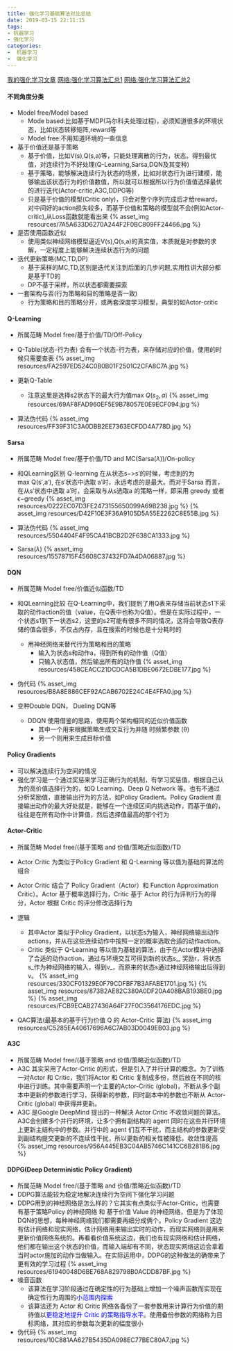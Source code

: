 ```yaml
---
title: 强化学习基础算法对比总结
date: 2019-03-15 22:11:15
tags: 
- 机器学习
- 强化学习
categories: 
-  机器学习
-  强化学习
---
```


[我的强化学习文章](https://yuancl.github.io/categories/机器学习/强化学习/)
[网络:强化学习算法汇总1](https://blog.csdn.net/Hansry/article/details/80808097)
[网络:强化学习算法汇总2](https://blog.csdn.net/hansry/article/details/80829127)

#### 不同角度分类
- Model free/Model based
  - Mode based:比如基于MDP(马尔科夫处理过程)，必须知道很多的环境状态，比如状态转移矩阵,reward等
  - Model free:不用知道环境的一些信息
- 基于价值还是基于策略
  - 基于价值，比如V(s),Q(s,a)等，只能处理离散的行为，状态。得到最优值，对连续行为不好处理(Q-Learning,Sarsa,DQN及其变种)
  - 基于策略，能够解决连续行为状态的场景，比如对状态行为进行建模，能够输出该状态行为的价值数值，所以就可以根据所以行为价值值选择最优的进行迭代(Actor-critic,A3C,DDPG等)
  - 只是基于价值的模型(Critic only)，只会对整个序列完成后才给reward，对中间好的action损失较多，而基于价值和策略的模型就不会(例如Actor-critic),从Loss函数就能看出来
  {% asset_img resources/7A5A633D6270A244F2F0BC809FF24466.jpg %}
- 是否使用函数近似
  - 使用类似神经网络模型逼近V(s),Q(s,a)的真实值，本质就是对参数的求解，一定程度上能够解决连续状态行为的问题
- 迭代更新策略(MC,TD,DP)
  - 基于采样的MC,TD,区别是迭代关注到后面的几步问题,实用性讲大部分都是基于TD的
  - DP不基于采样，所以状态都需要探索
- 一套架构与否(行为策略和目的策略是否一致)
  - 行为策略和目的策略分开，或两套深度学习模型，典型的如Actor-critic 


#### Q-Learning
- 所属范畴
  Model free/基于价值/TD/Off-Policy  

- Q-Table(状态-行为表)
  会有一个状态-行为表，来存储对应的价值，使用的时候只需要查表
{% asset_img resources/FA2597ED524C0B0B01F2501C2CFA8C7A.jpg %}

- 更新Q-Table
  - 注意这里是选择s2状态下的最大行为值max $Q(s_2,a)$
  {% asset_img resources/69AF8FAD960EF5E9B78057E0E9ECF094.jpg %}

- 算法伪代码
  {% asset_img resources/FF39F31C3A0DBB2EE7363ECFDD4A778D.jpg %}

#### Sarsa
- 所属范畴
  Model free/基于价值/TD and MC(Sarsa($\lambda$))/On-policy
- 和QLearning区别
  Q-learning 在从状态s−>s′的时候，考虑到的为 max Q(s′,a′), 在s′状态中选取 a′时，永远考虑的是最大。而对于Sarsa 而言，在从s′状态中选取 a′时，会采取与从s选取a 的策略一样，即采用 greedy 或者 ϵ−greedy
{% asset_img resources/0222EC07D3FE2473155650099A69B238.jpg %}
{% asset_img resources/D42F10E3F36A9105D5A55E2262C8E55B.jpg %}

- 算法伪代码
  {% asset_img resources/5504404F4F95CA41BCB2D2F638CA1333.jpg %}

- Sarsa($\lambda$)
  {% asset_img resources/15578715F45608C37432FD7A4DA06887.jpg %}

#### DQN
- 所属范畴
  Model free/价值近似函数/TD
  
- 和QLearning比较
  在Q-Learning中，我们提到了用Q表来存储当前状态s1下采取的动作action的值（value，在Q表中也称为Q值）。但是在实际过程中，一个状态s1到下一状态s2，这里的s2可能有很多不同的情况，这将会导致Q表存储的值会很多，不仅占内存，且在搜索的时候也是十分耗时的
  - 用神经网络来替代行为策略和目的策略
    - 输入为状态s和动作a，得到所有的动作值（Q值）
    - 只输入状态值，然后输出所有的动作值
  {% asset_img resources/458CEACC21DCDCA5B1DBE0672EDBE177.jpg %}

- 伪代码
  {% asset_img resources/B8A8E886CEF92ACAB6702E24C4E4FFA0.jpg %}

- 变种Double DQN， Dueling DQN等
  - DDQN
    使用借鉴的思路，使用两个架构相同的近似价值函数
    - 其中一个用来根据策略生成交互行为并随 时频繁参数 (θ)
    - 另一个则用来生成目标价值
    

#### Policy Gradients
- 可以解决连续行为空间的情况
- 强化学习是一个通过奖惩来学习正确行为的机制，有学习奖惩值，根据自己认为的高价值选择行为的，如Q Learning、Deep Q Network 等。也有不通过分析奖励值，直接输出行为的方法，如Policy Gradient。Policy Gradient 直接输出动作的最大好处就是，能够在一个连续区间内挑选动作，而基于值的，往往是在所有动作中计算值，然后选择值最高的那个行为


#### Actor-Critic
- 所属范畴
  Model free/(基于策略 and 价值/策略近似函数)/TD
  
- Actor Critic 为类似于Policy Gradient 和 Q-Learning 等以值为基础的算法的组合
- Actor Critic 结合了 Policy Gradient（Actor）和 Function Approximation Critic）。Actor 基于概率选择行为，Critic 基于 Actor 的行为评判行为的得分，Actor 根据 Critic 的评分修改选择行为
- 逻辑
  - 其中Actor 类似于Policy Gradient，以状态s为输入，神经网络输出动作actions，并从在这些连续动作中按照一定的概率选取合适的动作action。 
  - Critic 类似于 Q-Learning 等以值为基础的算法，由于在Actor模块中选择了合适的动作action，通过与环境交互可得到新的状态s_, 奖励r，将状态 s_作为神经网络的输入，得到v_，而原来的状态s通过神经网络输出后得到v。 
  {% asset_img resources/330CF01329E0F79CDFBF7B3AFABE1701.jpg %}
  {% asset_img resources/873B2AE82C380A0DF20A408BAB193BE0.jpg %}
  {% asset_img resources/FCB9ECAB27436A64F27F0C3564176EDC.jpg %}
- QAC算法(最基本的基于行为价值 Q 的 Actor-Critic 算法)
  {% asset_img resources/C5285EA40617696A6C7AB03D0049EB03.jpg %}

#### A3C
- 所属范畴
  Model free/(基于策略 and 价值/策略近似函数)/TD
- A3C 其实采用了Actor-Critic 的形式，但是引入了并行计算的概念。为了训练一对Actor 和 Critic，我们将Actor 和 Critic 复制成多份，然后放在不同的核中进行训练。其中需要声明一个主要的Actor-Critic (global)，不断从多个副本中更新的参数进行学习，获得新的参数，同时副本中的参数也不断从 Actor-Critic (global) 中获得并更新。
- A3C 是Google DeepMind 提出的一种解决 Actor Critic 不收敛问题的算法。A3C会创建多个并行的环境，让多个拥有副结构的 agent 同时在这些并行环境上更新主结构中的参数。并行中的 agent 们互不干扰，而主结构的参数更新受到副结构提交更新的不连续性干扰，所以更新的相关性被降低，收敛性提高
{% asset_img resources/956A445EB3C04AB5746C141CC6B281B6.jpg %}


#### DDPG(Deep Deterministic Policy Gradient)
- 所属范畴
  Model free/(基于策略 and 价值/策略近似函数)/TD
- DDPG算法能较为稳定地解决连续行为空间下强化学习问题
- DDPG用到的神经网络是怎么样的？它其实有点类似于Actor-Critic，也需要有基于策略Policy 的神经网络 和 基于价值 Value 的神经网络，但是为了体现DQN的思想，每种神经网络我们都需要再细分成俩个。Policy Gradient 这边有估计网络和现实网络，估计网络用来输出实时的动作，而现实网络则是用来更新价值网络系统的。再看看价值系统这边，我们也有现实网络和估计网络，他们都在输出这个状态的价值，而输入端却有不同，状态现实网络这边会拿着当时actor施加的动作当做输入。在实际运用中，DDPG的这种做法的确带来了更有效的学习过程
{% asset_img resources/61940048D6BE768A829798B0ACDD87BF.jpg %}
- 噪音函数
  - 该算法在学习阶段通过在确定性的行为基础上增加一个噪声函数而实现在确定性行为周围的<font color='blue'>小范围内探索</font>
  - 该算法还为 Actor 和 Critic 网络各备份了一套参数用来计算行为价值的期待值以<font color='blue'>更稳定地提升 Critic 的策略指导水平</font>。使用备份参数的网络称为目标网络，其对应的参数每次更新的幅度很小
- 伪代码
  {% asset_img resources/10C881AA627B5435DA098EC77BEC80A7.jpg %}
  